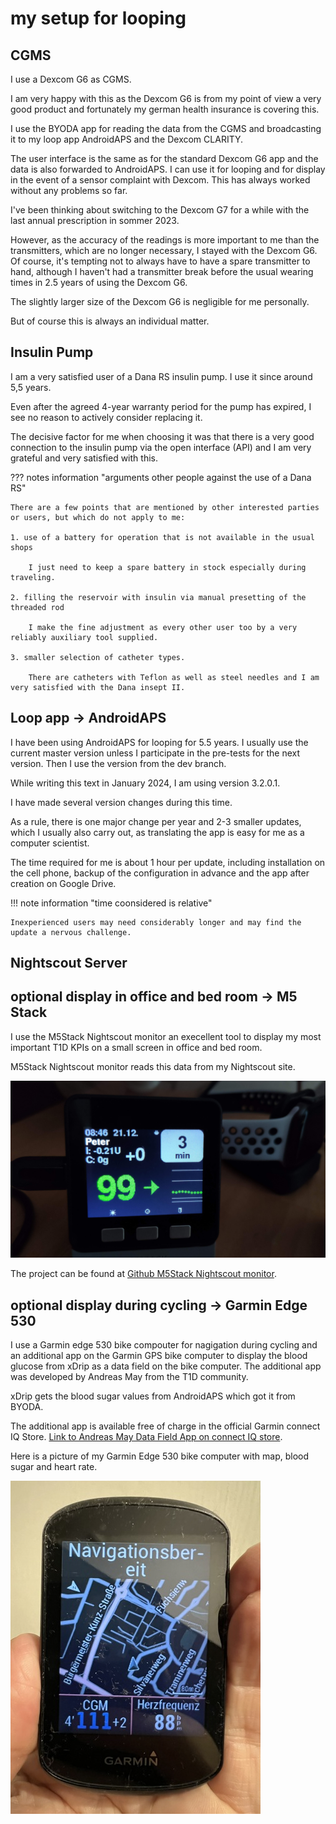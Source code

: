 # my setup for looping

## CGMS

I use a Dexcom G6 as CGMS.

I am very happy with this as the Dexcom G6 is from my point of view a very good product and fortunately my german health insurance is covering this.

I use the BYODA app for reading the data from the CGMS and broadcasting it to my loop app AndroidAPS and the Dexcom CLARITY.

The user interface is the same as for the standard Dexcom G6 app and the data is also forwarded to AndroidAPS. I can use it for looping and for display in the event of a sensor complaint with Dexcom. This has always worked without any problems so far.

I've been thinking about switching to the Dexcom G7 for a while with the last annual prescription in sommer 2023.

However, as the accuracy of the readings is more important to me than the transmitters, which are no longer necessary, I stayed with the Dexcom G6. Of course, it's tempting not to always have to have a spare transmitter to hand, although I haven't had a transmitter break before the usual wearing times in 2.5 years of using the Dexcom G6.

The slightly larger size of the Dexcom G6 is negligible for me personally.

But of course this is always an individual matter.

## Insulin Pump

I am a very satisfied user of a Dana RS insulin pump. I use it since around 5,5 years. 

Even after the agreed 4-year warranty period for the pump has expired, I see no reason to actively consider replacing it.

The decisive factor for me when choosing it was that there is a very good connection to the insulin pump via the open interface (API) and I am very grateful and very satisfied with this.

??? notes information "arguments other people against the use of a Dana RS"

    There are a few points that are mentioned by other interested parties or users, but which do not apply to me:

    1. use of a battery for operation that is not available in the usual shops
    
        I just need to keep a spare battery in stock especially during traveling.

    2. filling the reservoir with insulin via manual presetting of the threaded rod

        I make the fine adjustment as every other user too by a very reliably auxiliary tool supplied.

    3. smaller selection of catheter types.

        There are catheters with Teflon as well as steel needles and I am very satisfied with the Dana insept II.

## Loop app -> AndroidAPS

I have been using AndroidAPS for looping for 5.5 years. I usually use the current master version unless I participate in the pre-tests for the next version. Then I use the version from the dev branch.

While writing this text in January 2024, I am using version 3.2.0.1.

I have made several version changes during this time.

As a rule, there is one major change per year and 2-3 smaller updates, which I usually also carry out, as translating the app is easy for me as a computer scientist.

The time required for me is about 1 hour per update, including installation on the cell phone, backup of the configuration in advance and the app after creation on Google Drive.

!!! note information "time coonsidered is relative"

    Inexperienced users may need considerably longer and may find the update a nervous challenge.

## Nightscout Server


## optional display in office and bed room -> M5 Stack

I use the M5Stack Nightscout monitor an execellent tool to display my most important T1D KPIs on a small screen in office and bed room.

M5Stack Nightscout monitor reads this data from my Nightscout site.

![M5Stack Nightscout monitor](./images/IMG_20191221_084609.jpg)

The project can be found at [Github M5Stack Nightscout monitor](https://github.com/mlukasek/M5_NightscoutMon).

## optional display during cycling -> Garmin Edge 530

I use a Garmin edge 530 bike compouter for nagigation during cycling and an additional app on the Garmin GPS bike computer to display the blood glucose from xDrip as a data field on the bike computer. The additional app was developed by Andreas May from the T1D community.

xDrip gets the blood sugar values from AndroidAPS which got it from BYODA. 

The additional app is available free of charge in the official Garmin connect IQ Store.  [Link to Andreas May Data Field App on connect IQ store](https://apps.garmin.com/de-DE/apps/5a3e2cda-12f0-4afd-88ed-000e67a68d84).

Here is a picture of my Garmin Edge 530 bike computer with map, blood sugar and heart rate.

![Garmin Edge 530 with BG data field](./images/cycling_IMG_1087.jpeg)
